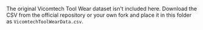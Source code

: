 The original Vicomtech Tool Wear dataset isn't included here.
Download the CSV from the official repository or your own fork and place it in
this folder as `VicomtechToolWearData.csv`.